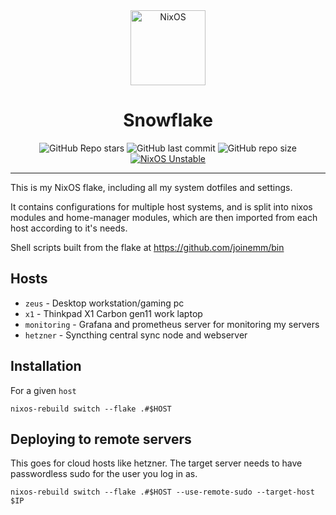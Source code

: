 <div align="center">
    <img alt="NixOS" src="https://raw.githubusercontent.com/NixOS/nixos-artwork/master/logo/nix-snowflake-white.svg" width="120px"/>
    <h1>Snowflake</h1>
    <img src="https://img.shields.io/github/stars/joinemm/snowflake?style=for-the-badge&labelColor=1B2330&color=a4ffff" alt="GitHub Repo stars"/>
    <img src="https://img.shields.io/github/last-commit/joinemm/snowflake?style=for-the-badge&labelColor=1B2330&color=a4ffff" alt="GitHub last commit"/>
    <img src="https://img.shields.io/github/repo-size/joinemm/snowflake?style=for-the-badge&labelColor=1B2330&color=a4ffff" alt="GitHub repo size"/>
    <a href="https://nixos.org" target="_blank">
        <img src="https://img.shields.io/badge/NixOS-unstable-blue.svg?style=for-the-badge&labelColor=1B2330&logo=NixOS&logoColor=white&color=a4ffff" alt="NixOS Unstable"/>
    </a>
</div>

---

This is my NixOS flake, including all my system dotfiles and settings.

It contains configurations for multiple host systems, and is
split into nixos modules and home-manager modules,
which are then imported from each host according to it's needs.

Shell scripts built from the flake at <https://github.com/joinemm/bin>

## Hosts

- `zeus` - Desktop workstation/gaming pc
- `x1` - Thinkpad X1 Carbon gen11 work laptop
- `monitoring` - Grafana and prometheus server for monitoring my servers
- `hetzner` - Syncthing central sync node and webserver

## Installation

For a given `host`

```
nixos-rebuild switch --flake .#$HOST
```

## Deploying to remote servers

This goes for cloud hosts like hetzner. The target server needs to have passwordless sudo for the user you log in as.

```
nixos-rebuild switch --flake .#$HOST --use-remote-sudo --target-host $IP
```

